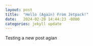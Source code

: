 ```yaml
---
layout: post
title:  "Hello (Again) From Jetpack!"
date:   2024-02-28 14:44:23 -0800
categories: jekyll update
---
```


Testing a new post agian